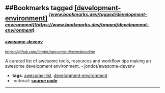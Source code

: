 ##Bookmarks tagged [[development-environment]](https://www.bookmarks.dev?q=[development-environment])
_<sup><sup>[www.bookmarks.dev/tagged/development-environment](https://www.bookmarks.dev/tagged/development-environment)</sup></sup>_
---
#### [awesome-devenv](https://github.com/jondot/awesome-devenv#readme)
_<sup>https://github.com/jondot/awesome-devenv#readme</sup>_

A curated list of awesome tools, resources and workflow tips making an awesome development environment. - jondot/awesome-devenv
* **tags**: [awesome-list](../tagged/awesome-list.md), [development-environment](../tagged/development-environment.md)
* :octocat: **[source code](https://github.com/jondot/awesome-devenv#readme)**
---
